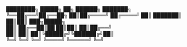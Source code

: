 ████████╗ █████╗      ██╗ ██████╗ ███████╗
╚══██╔══╝██╔══██╗     ██║██╔════╝ ██╔════╝
   ██║   ███████║     ██║██║  ███╗█████╗  
   ██║   ██╔══██║██   ██║██║   ██║██╔══╝  
   ██║   ██║  ██║╚█████╔╝╚██████╔╝██║     
   ╚═╝   ╚═╝  ╚═╝ ╚════╝  ╚═════╝ ╚═╝     
                                          

